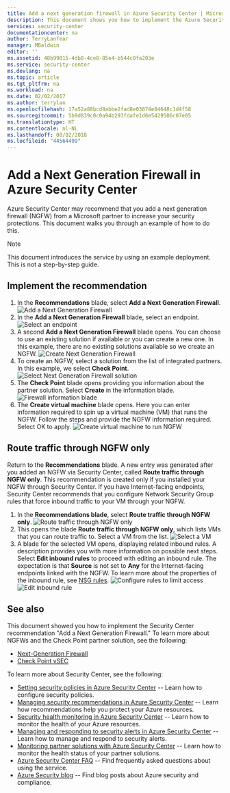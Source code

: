 ```yaml
---
title: Add a next generation firewall in Azure Security Center | Microsoft Docs
description: This document shows you how to implement the Azure Security Center recommendations **Add a Next Generation Firewall** and **Route traffice through NGFW only**.
services: security-center
documentationcenter: na
author: TerryLanfear
manager: MBaldwin
editor: ''
ms.assetid: 48b99015-4db8-4ce8-85e4-b544c0fa203e
ms.service: security-center
ms.devlang: na
ms.topic: article
ms.tgt_pltfrm: na
ms.workload: na
ms.date: 02/02/2017
ms.author: terrylan
ms.openlocfilehash: 17a52a88bcd8abbe2fad8e03874e84648c1d4f58
ms.sourcegitcommit: 5b9d839c0c0a94b293fdafe1d6e5429506c07e05
ms.translationtype: HT
ms.contentlocale: nl-NL
ms.lasthandoff: 08/02/2018
ms.locfileid: "44564499"
---
```

# <a name="add-a-next-generation-firewall-in-azure-security-center"></a>Add a Next Generation Firewall in Azure Security Center
Azure Security Center may recommend that you add a next generation firewall (NGFW) from a Microsoft partner to increase your security protections. This document walks you through an example of how to do this.

> [!NOTE]
> This document introduces the service by using an example deployment.  This is not a step-by-step guide.
>
>

## <a name="implement-the-recommendation"></a>Implement the recommendation
1. In the **Recommendations** blade, select **Add a Next Generation Firewall**.
   ![Add a Next Generation Firewall][1]
2. In the **Add a Next Generation Firewall** blade, select an endpoint.
   ![Select an endpoint][2]
3. A second **Add a Next Generation Firewall** blade opens. You can choose to use an existing solution if available or you can create a new one. In this example, there are no existing solutions available so we create an NGFW.
   ![Create Next Generation Firewall][3]
4. To create an NGFW, select a solution from the list of integrated partners. In this example, we select **Check Point**.
   ![Select Next Generation Firewall solution][4]
5. The **Check Point** blade opens providing you information about the partner solution. Select **Create** in the information blade.
   ![Firewall information blade][5]
6. The **Create virtual machine** blade opens. Here you can enter information required to spin up a virtual machine (VM) that runs the NGFW. Follow the steps and provide the NGFW information required. Select OK to apply.
   ![Create virtual machine to run NGFW][6]

## <a name="route-traffic-through-ngfw-only"></a>Route traffic through NGFW only
Return to the **Recommendations** blade. A new entry was generated after you added an NGFW via Security Center, called **Route traffic through NGFW only**. This recommendation is created only if you installed your NGFW through Security Center. If you have Internet-facing endpoints, Security Center recommends that you configure Network Security Group rules that force inbound traffic to your VM through your NGFW.

1. In the **Recommendations blade**, select **Route traffic through NGFW only**.
   ![Route traffic through NGFW only][7]
2. This opens the blade **Route traffic through NGFW only**, which lists VMs that you can route traffic to. Select a VM from the list.
   ![Select a VM][8]
3. A blade for the selected VM opens, displaying related inbound rules. A description provides you with more information on possible next steps. Select **Edit inbound rules** to proceed with editing an inbound rule. The expectation is that **Source** is not set to **Any** for the Internet-facing endpoints linked with the NGFW. To learn more about the properties of the inbound rule, see [NSG rules](../virtual-network/virtual-networks-nsg.md#nsg-rules).
   ![Configure rules to limit access][9]
   ![Edit inbound rule][10]

## <a name="see-also"></a>See also
This document showed you how to implement the Security Center recommendation "Add a Next Generation Firewall." To learn more about NGFWs and the Check Point partner solution, see the following:

* [Next-Generation Firewall](https://en.wikipedia.org/wiki/Next-Generation_Firewall)
* [Check Point vSEC](https://azure.microsoft.com/marketplace/partners/checkpoint/check-point-r77-10/)

To learn more about Security Center, see the following:

* [Setting security policies in Azure Security Center](security-center-policies.md) -- Learn how to configure security policies.
* [Managing security recommendations in Azure Security Center](security-center-recommendations.md) -- Learn how recommendations help you protect your Azure resources.
* [Security health monitoring in Azure Security Center](security-center-monitoring.md) -- Learn how to monitor the health of your Azure resources.
* [Managing and responding to security alerts in Azure Security Center](security-center-managing-and-responding-alerts.md) -- Learn how to manage and respond to security alerts.
* [Monitoring partner solutions with Azure Security Center](security-center-partner-solutions.md) -- Learn how to monitor the health status of your partner solutions.
* [Azure Security Center FAQ](security-center-faq.md) -- Find frequently asked questions about using the service.
* [Azure Security blog](http://blogs.msdn.com/b/azuresecurity/) -- Find blog posts about Azure security and compliance.

<!--Image references-->
[1]: https://docstestmedia1.blob.core.windows.net/azure-media/articles/security-center/media/security-center-add-next-gen-firewall/add-next-gen-firewall.png
[2]: https://docstestmedia1.blob.core.windows.net/azure-media/articles/security-center/media/security-center-add-next-gen-firewall/select-an-endpoint.png
[3]: https://docstestmedia1.blob.core.windows.net/azure-media/articles/security-center/media/security-center-add-next-gen-firewall/create-new-next-gen-firewall.png
[4]: https://docstestmedia1.blob.core.windows.net/azure-media/articles/security-center/media/security-center-add-next-gen-firewall/select-next-gen-firewall.png
[5]: https://docstestmedia1.blob.core.windows.net/azure-media/articles/security-center/media/security-center-add-next-gen-firewall/firewall-solution-info-blade.png
[6]: https://docstestmedia1.blob.core.windows.net/azure-media/articles/security-center/media/security-center-add-next-gen-firewall/create-virtual-machine.png
[7]: https://docstestmedia1.blob.core.windows.net/azure-media/articles/security-center/media/security-center-add-next-gen-firewall/route-traffic-through-ngfw.png
[8]: https://docstestmedia1.blob.core.windows.net/azure-media/articles/security-center/media/security-center-add-next-gen-firewall/select-vm.png
[9]: https://docstestmedia1.blob.core.windows.net/azure-media/articles/security-center/media/security-center-add-next-gen-firewall/configure-rules-to-limit-access.png
[10]: https://docstestmedia1.blob.core.windows.net/azure-media/articles/security-center/media/security-center-add-next-gen-firewall/edit-inbound-rule.png










